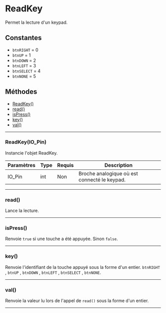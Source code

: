 # ReadKey
Permet la lecture d'un keypad.

## Constantes
 * `btnRIGHT` = 0
 * `btnUP` = 1
 * `btnDOWN` = 2
 * `btnLEFT` = 3
 * `btnSELECT` = 4
 * `btnNONE` = 5

## Méthodes
* [ReadKey()](#readkeyio_pin)
* [read()](#read)
* [isPress()](#ispress)
* [key()](#key)
* [val()](#val)

-------------

### ReadKey(IO_Pin)
Instancie l'objet ReadKey.

Paramètres	  | Type | Requis | Description
------------- | ---- | ------ | -----------
IO_Pin	      | int  | Non	  | Broche analogique où est connecté le keypad.


-------------

### read()
Lance la lecture.


-------------

### isPress()
Renvoie `true` si une touche a été appuyée. Sinon `false`.


-------------

### key()
Renvoie l'identifiant de la touche appuyé sous la forme d'un entier.
`btnRIGHT` , `btnUP` , `btnDOWN` , `btnLEFT` , `btnSELECT` , `btnNONE`.


-------------

### val()
Renvoie la valeur lu lors de l'appel de `read()` sous la forme d'un entier.


-------------
